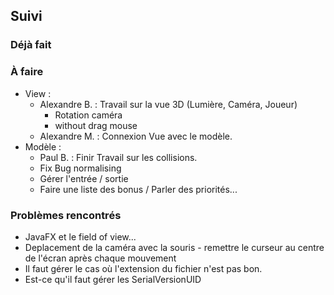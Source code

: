 ## Suivi
### Déjà fait

### À faire
 - View :
   * Alexandre B. : Travail sur la vue 3D (Lumière, Caméra, Joueur)
      - Rotation caméra
      - without drag mouse
   * Alexandre M. : Connexion Vue avec le modèle.
 - Modèle :
   * Paul B. : Finir Travail sur les collisions.
   * Fix Bug normalising
   * Gérer l'entrée / sortie
   * Faire une liste des bonus / Parler des priorités...

### Problèmes rencontrés
 * JavaFX et le field of view...
 * Deplacement de la caméra avec la souris - remettre le curseur au centre de l'écran après chaque mouvement
 * Il faut gérer le cas où l'extension du fichier n'est pas bon.
 * Est-ce qu'il faut gérer les SerialVersionUID
